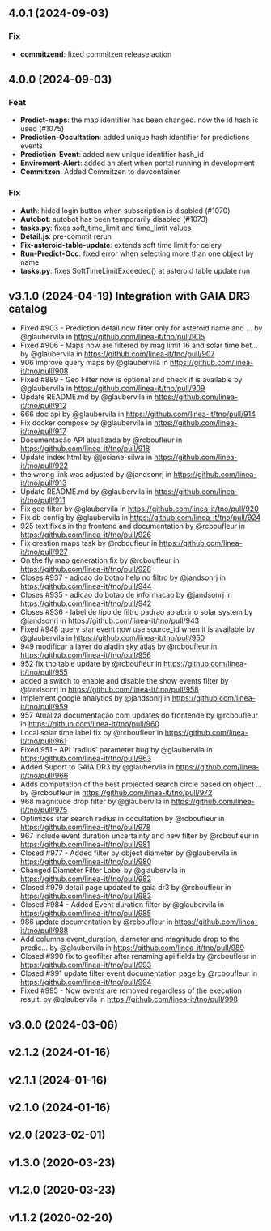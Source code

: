## 4.0.1 (2024-09-03)

### Fix

- **commitzend**: fixed commitzen release action

## 4.0.0 (2024-09-03)

### Feat

- **Predict-maps**: the map identifier has been changed. now the id hash is used (#1075)
- **Prediction-Occultation**: added unique hash identifier for predictions events
- **Prediction-Event**: added new unique identifier hash_id
- **Enviroment-Alert**: added an alert when portal running in development
- **Commitzen**: Added Commitzen to devcontainer

### Fix

- **Auth**: hided login button when subscription is disabled (#1070)
- **Autobot**: autobot has been temporarily disabled (#1073)
- **tasks.py**: fixes soft_time_limit and time_limit values
- **Detail.js**: pre-commit rerun
- **Fix-asteroid-table-update**: extends soft time limit for celery
- **Run-Predict-Occ**: fixed error when selecting more than one object by name
- **tasks.py**: fixes SoftTimeLimitExceeded() at asteroid table update run

## v3.1.0 (2024-04-19) Integration with GAIA DR3 catalog

- Fixed #903 - Prediction detail now filter only for asteroid name and … by @glaubervila in https://github.com/linea-it/tno/pull/905
- Fixed #906 - Maps now are filtered by mag limit 16 and solar time bet… by @glaubervila in https://github.com/linea-it/tno/pull/907
- 906 improve query maps by @glaubervila in https://github.com/linea-it/tno/pull/908
- Fixed #889 - Geo Filter now is optional and check if is available by @glaubervila in https://github.com/linea-it/tno/pull/909
- Update README.md by @glaubervila in https://github.com/linea-it/tno/pull/912
- 666 doc api by @glaubervila in https://github.com/linea-it/tno/pull/914
- Fix docker compose by @glaubervila in https://github.com/linea-it/tno/pull/917
- Documentação API atualizada by @rcboufleur in https://github.com/linea-it/tno/pull/918
- Update index.html by @josiane-silwa in https://github.com/linea-it/tno/pull/922
- the wrong link was adjusted by @jandsonrj in https://github.com/linea-it/tno/pull/913
- Update README.md by @glaubervila in https://github.com/linea-it/tno/pull/911
- Fix geo filter by @glaubervila in https://github.com/linea-it/tno/pull/920
- Fix db config by @glaubervila in https://github.com/linea-it/tno/pull/924
- 925 text fixes in the frontend and documentation by @rcboufleur in https://github.com/linea-it/tno/pull/926
- Fix creation maps task by @rcboufleur in https://github.com/linea-it/tno/pull/927
- On the fly map generation fix by @rcboufleur in https://github.com/linea-it/tno/pull/928
- Closes #937 - adicao do botao help no filtro by @jandsonrj in https://github.com/linea-it/tno/pull/944
- Closes #935 - adicao do botao de informacao by @jandsonrj in https://github.com/linea-it/tno/pull/942
- Closes #936 - label de tipo de filtro padrao ao abrir o solar system by @jandsonrj in https://github.com/linea-it/tno/pull/943
- Fixed #948 query star event now use source_id when it is available by @glaubervila in https://github.com/linea-it/tno/pull/950
- 949 modificar a layer do aladin sky atlas by @rcboufleur in https://github.com/linea-it/tno/pull/956
- 952 fix tno table update by @rcboufleur in https://github.com/linea-it/tno/pull/955
- added a switch to enable and disable the show events filter by @jandsonrj in https://github.com/linea-it/tno/pull/958
- Implement google analytics by @jandsonrj in https://github.com/linea-it/tno/pull/959
- 957 Atualiza documentação com updates do frontende by @rcboufleur in https://github.com/linea-it/tno/pull/960
- Local solar time label fix by @rcboufleur in https://github.com/linea-it/tno/pull/961
- Fixed 951 - API 'radius' parameter bug by @glaubervila in https://github.com/linea-it/tno/pull/963
- Added Suport to GAIA DR3 by @glaubervila in https://github.com/linea-it/tno/pull/966
- Adds computation of the best projected search circle based on object … by @rcboufleur in https://github.com/linea-it/tno/pull/972
- 968 magnitude drop filter by @glaubervila in https://github.com/linea-it/tno/pull/975
- Optimizes star search radius in occultation by @rcboufleur in https://github.com/linea-it/tno/pull/978
- 967 include event duration uncertainty and new filter by @rcboufleur in https://github.com/linea-it/tno/pull/981
- Closed #977 - Added filter by object diameter by @glaubervila in https://github.com/linea-it/tno/pull/980
- Changed Diameter Filter Label by @glaubervila in https://github.com/linea-it/tno/pull/982
- Closed #979 detail page updated to gaia dr3 by @rcboufleur in https://github.com/linea-it/tno/pull/983
- Closed #984 - Added Event duration filter by @glaubervila in https://github.com/linea-it/tno/pull/985
- 986 update documentation by @rcboufleur in https://github.com/linea-it/tno/pull/988
- Add columns event_duration, diameter and magnitude drop to the predic… by @glaubervila in https://github.com/linea-it/tno/pull/989
- Closed #990 fix to geofilter after renaming api fields by @rcboufleur in https://github.com/linea-it/tno/pull/993
- Closed #991 update filter event documentation page by @rcboufleur in https://github.com/linea-it/tno/pull/994
- Fixed #995 - Now events are removed regardless of the execution result. by @glaubervila in https://github.com/linea-it/tno/pull/998

## v3.0.0 (2024-03-06)

## v2.1.2 (2024-01-16)

## v2.1.1 (2024-01-16)

## v2.1.0 (2024-01-16)

## v2.0 (2023-02-01)

## v1.3.0 (2020-03-23)

## v1.2.0 (2020-03-23)

## v1.1.2 (2020-02-20)
